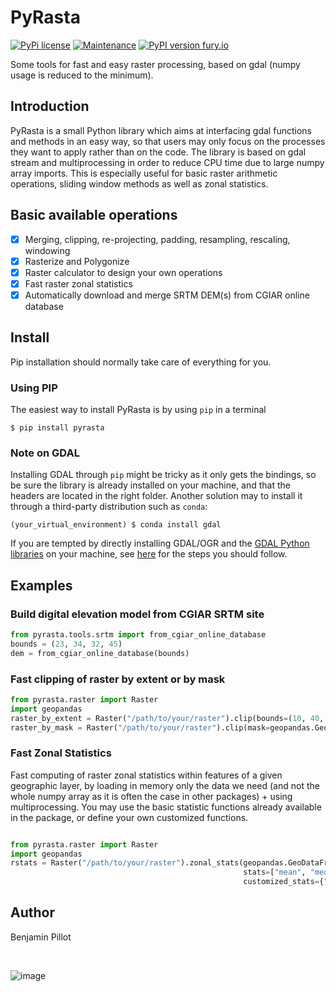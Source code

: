 # PyRasta

[![PyPi license](https://img.shields.io/pypi/l/pyrasta)](https://pypi.python.org/pypi/pyrasta/)
[![Maintenance](https://img.shields.io/badge/Maintained%3F-yes-green.svg)](https://framagit.org/benjaminpillot/pyrasta/activity)
[![PyPI version fury.io](https://badge.fury.io/py/pyrasta.svg)](https://pypi.python.org/pypi/pyrasta/)

Some tools for fast and easy raster processing, based on gdal (numpy usage is reduced to the minimum).

## Introduction
PyRasta is a small Python library which aims at interfacing gdal functions and methods in an easy 
way, so that users may only focus on the processes they want to apply rather than on the code. The
library is based on gdal stream and multiprocessing in order to reduce CPU time due to large numpy 
array imports. This is especially useful for basic raster arithmetic operations, sliding window 
methods as well as zonal statistics.

## Basic available operations
* [x] Merging, clipping, re-projecting, padding, resampling, rescaling, windowing
* [x] Rasterize and Polygonize
* [x] Raster calculator to design your own operations
* [x] Fast raster zonal statistics
* [x] Automatically download and merge SRTM DEM(s) from CGIAR online database

## Install
Pip installation should normally take care of everything for you.

### Using PIP

The easiest way to install PyRasta is by using ``pip`` in a terminal
```
$ pip install pyrasta
```

### Note on GDAL
Installing GDAL through `pip` might be tricky as it only gets
the bindings, so be sure the library is already installed on 
your machine, and that the headers are located in the right
folder. Another solution may to install it through a third-party
distribution such as `conda`:

```
(your_virtual_environment) $ conda install gdal
```

If you are tempted by directly installing GDAL/OGR and the [GDAL Python libraries](https://pypi.org/project/GDAL/) 
on your machine, see [here](https://framagit.org/benjaminpillot/fototex/-/wikis/How-to-install-GDAL) for the steps 
you should follow.

## Examples

### Build digital elevation model from CGIAR SRTM site
```python
from pyrasta.tools.srtm import from_cgiar_online_database
bounds = (23, 34, 32, 45)
dem = from_cgiar_online_database(bounds)
```

### Fast clipping of raster by extent or by mask
```python
from pyrasta.raster import Raster
import geopandas
raster_by_extent = Raster("/path/to/your/raster").clip(bounds=(10, 40, 15, 45))
raster_by_mask = Raster("/path/to/your/raster").clip(mask=geopandas.GeoDataFrame.from_file("/path/to/your/layer"))
```

### Fast Zonal Statistics
Fast computing of raster zonal statistics within features of a given geographic layer, 
by loading in memory only the data we need (and not the whole numpy array as it is often 
the case in other packages) + using multiprocessing. You may use the basic
statistic functions already available in the package, or define your own customized functions.
```python

from pyrasta.raster import Raster
import geopandas
rstats = Raster("/path/to/your/raster").zonal_stats(geopandas.GeoDataFrame.from_file("/path/to/your/layer"),
                                                    stats=["mean", "median", "min", "max"],
                                                    customized_stats={"my_stat": my_stat})

```

## Author
Benjamin Pillot

<br/>

![image](docs/espace-dev-ird.png)